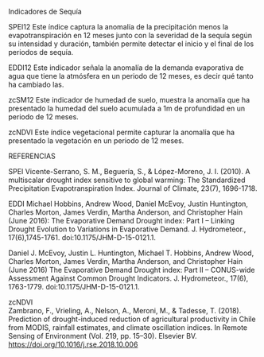 Indicadores de Sequía

SPEI12
Este índice captura la anomalía de la precipitación menos la evapotranspiración en 12 meses junto con la severidad de la sequía según su intensidad y duración, también permite detectar el inicio y el final de los periodos de sequía.

EDDI12
Este indicador señala la anomalía de la demanda evaporativa de agua que tiene la atmósfera en un periodo de 12 meses, es decir qué tanto ha cambiado las.

zcSM12
Este indicador de humedad de suelo, muestra la anomalía que ha presentado la humedad del suelo acumulada a 1m de profundidad en un periodo de 12 meses. 

zcNDVI
Este índice vegetacional permite capturar la anomalía que ha presentado la vegetación en un periodo de 12 meses. 


REFERENCIAS

SPEI
Vicente-Serrano, S. M., Beguería, S., & López-Moreno, J. I. (2010). A multiscalar drought index sensitive to global warming: The Standardized Precipitation Evapotranspiration Index. Journal of Climate, 23(7), 1696-1718.

EDDI
Michael Hobbins, Andrew Wood, Daniel McEvoy, Justin Huntington, Charles Morton, James Verdin, Martha Anderson, and Christopher Hain (June 2016): The Evaporative Demand Drought index: Part I – Linking Drought Evolution to Variations in Evaporative Demand. J. Hydrometeor., 17(6),1745-1761. doi:10.1175/JHM-D-15-0121.1.

Daniel J. McEvoy, Justin L. Huntington, Michael T. Hobbins, Andrew Wood, Charles Morton, James Verdin, Martha Anderson, and Christopher Hain (June 2016) The Evaporative Demand Drought index: Part II – CONUS-wide Assessment Against Common Drought Indicators. J. Hydrometeor., 17(6), 1763-1779. doi:10.1175/JHM-D-15-0121.1.

zcNDVI  
Zambrano, F., Vrieling, A., Nelson, A., Meroni, M., & Tadesse, T. (2018). Prediction of drought-induced reduction of agricultural productivity in Chile from MODIS, rainfall estimates, and climate oscillation indices. In Remote Sensing of Environment (Vol. 219, pp. 15–30). Elsevier BV. https://doi.org/10.1016/j.rse.2018.10.006 
